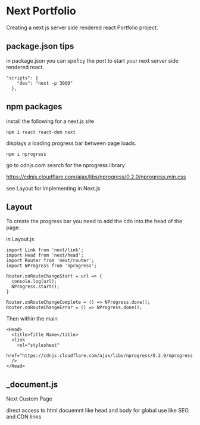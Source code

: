 # Next Portfolio

Creating a next js server side rendered react Portfolio project.

## package.json tips

in package.json you can speficy the port to start your next server side rendered react.

```
"scripts": {
    "dev": "next -p 3000"
  },

```

## npm packages

install the following for a next.js site

```
npm i react react-dom next

```


displays a loading progress bar between page loads.

```
npm i nprogress

```

go to cdnjs.com
search for the nprogress library

https://cdnjs.cloudflare.com/ajax/libs/nprogress/0.2.0/nprogress.min.css

see Layout for implementing in Next.js



## Layout

To create the progress bar you need to add the cdn into the head of the page.

in Layout.js
```
import Link from 'next/link';
import Head from 'next/head';
import Router from 'next/router';
import NProgress from 'nprogress';

Router.onRouteChangeStart = url => {
  console.log(url);
  NProgress.start();
}

Router.onRouteChangeComplete = () => NProgress.done();
Router.onRouteChangeError = () => NProgress.done();
```

Then within the main <div>

```
<Head>
  <title>Title Name</title>
  <link 
    rel="stylesheet"
    href="https://cdnjs.cloudflare.com/ajax/libs/nprogress/0.2.0/nprogress.min.css"
  />
</Head>
```


## _document.js
Next Custom Page

direct access to html docuemnt like head and body for global use like SEO and CDN links
